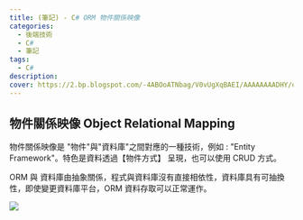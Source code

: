 ```yaml
---
title: (筆記) - C# ORM 物件關係映像
categories: 
  - 後端技術
  - C# 
  - 筆記
tags: 
  - C#
description:
cover: https://2.bp.blogspot.com/-4ABOoATNbag/V0vUgXqBAEI/AAAAAAAADHY/o61wN5yv2cMDX0lwGghkvzACQcU1YOOaQCLcB/s1600/object_relational_mapping.JPG
---
```


## 物件關係映像 Object Relational Mapping
物件關係映像是 "物件"與"資料庫"之間對應的一種技術，例如 : "Entity Framework"。特色是資料透過【物件方式】 呈現，也可以使用 CRUD 方式。

ORM 與 資料庫由抽象關係，程式與資料庫沒有直接相依性，資料庫具有可抽換性，即使變更資料庫平台，ORM 資料存取可以正常運作。

![](https://2.bp.blogspot.com/-4ABOoATNbag/V0vUgXqBAEI/AAAAAAAADHY/o61wN5yv2cMDX0lwGghkvzACQcU1YOOaQCLcB/s1600/object_relational_mapping.JPG)